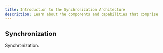 ```yaml
---
title: Introduction to the Synchronization Architecture
description: Learn about the components and capabilities that comprise the synchronization component.
---
```


## Synchronization

Synchronization.

